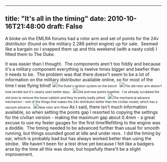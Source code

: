 
---
title: "It's all in the timing"
date: 2010-10-16T21:48:00
draft: False
---

A bloke on the EMLRA forums had a rotor arm and set of points for the 24v distributor (found on the military 2.286 petrol engine) up for sale.  Seemed like a bargain so I snapped them up and this weekend (with a nasty cold) I fitted them to The Duke.

It was easier than I thought.  The components aren't too fiddly and because it's a military component everything is twelve times bigger and beefier than it needs to be.  The problem was that there doesn't seem to be a lot of information on the military distributor available online, so for most of the time I was flying blind!
﻿<a href="http://4.bp.blogspot.com/_62oTnOHwOSo/TLoahRJX_DI/AAAAAAAACM8/45g--oh-TKY/s1600/IMG_0720.JPG"><img src="http://4.bp.blogspot.com/_62oTnOHwOSo/TLoahRJX_DI/AAAAAAAACM8/45g--oh-TKY/s320/IMG_0720.JPG"/></a><span style="font-size: x-small;">The Duke's ignition system on the bench</span> 
<a href="http://1.bp.blogspot.com/_62oTnOHwOSo/TLoajVMcakI/AAAAAAAACNA/J1WdmDVeXz0/s1600/IMG_0725.JPG"><img src="http://1.bp.blogspot.com/_62oTnOHwOSo/TLoajVMcakI/AAAAAAAACNA/J1WdmDVeXz0/s320/IMG_0725.JPG"/></a><span style="font-size: x-small;">The old rotor arm doesn't look *terrible* but it's clearly seen better days.</span> 
<a href="http://3.bp.blogspot.com/_62oTnOHwOSo/TLoak7HmSqI/AAAAAAAACNE/siJNhQbTdxA/s1600/IMG_0735.JPG"><img src="http://3.bp.blogspot.com/_62oTnOHwOSo/TLoak7HmSqI/AAAAAAAACNE/siJNhQbTdxA/s320/IMG_0735.JPG"/></a><span style="font-size: x-small;">Old and new points together.  I've already scrubbed the old ones to remove the loose rubbish and they're pretty badly pitted.</span> 
<a href="http://2.bp.blogspot.com/_62oTnOHwOSo/TLoanLt9vaI/AAAAAAAACNI/MgtS0gRGQfA/s1600/IMG_0738.JPG"><img src="http://2.bp.blogspot.com/_62oTnOHwOSo/TLoanLt9vaI/AAAAAAAACNI/MgtS0gRGQfA/s320/IMG_0738.JPG"/></a><span style="font-size: x-small;">The mechanical advance mechanism - one of the things that makes the 24v distributor better than the civilian model, which has a vacuum advance.</span> 
<a href="http://1.bp.blogspot.com/_62oTnOHwOSo/TLoapiiv3EI/AAAAAAAACNM/Jn3fJJ_TI0U/s1600/IMG_0741.JPG"><img src="http://1.bp.blogspot.com/_62oTnOHwOSo/TLoapiiv3EI/AAAAAAAACNM/Jn3fJJ_TI0U/s320/IMG_0741.JPG"/></a><span style="font-size: x-small;">New rotor arm fitted</span>
As I said, there isn't much information available, so when setting the points gap I resorted to copying the settings for the civilian version - making the maximum gap about 0.4mm - a great excuse to use my feeler gauges for the first time!Refitting to the engine was a doddle.  The timing needed to be advanced further than usual for smooth running, but things sounded good at idle and under revs.  I did the timing by ear, which is probably bad but has always worked better than using the strobe.  We haven't been for a test drive yet because I felt like a badgers arse by the time all this was done, but hopefully there'll be a slight improvement.
